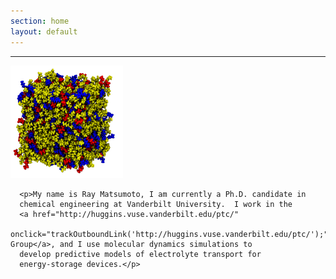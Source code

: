 ```yaml
---
section: home
layout: default
---
```


<div class="home">
 <hr />
 <div style="padding: 0 0 0 0; margin: 0 0 0 0">
  <img src="/images/website-image.png" alt="Ray Matsumoto" class="float: left" width="180" height="180" />

   <div class="entry-summary">

      <p>My name is Ray Matsumoto, I am currently a Ph.D. candidate in
      chemical engineering at Vanderbilt University.  I work in the
      <a href="http://huggins.vuse.vanderbilt.edu/ptc/"
      onclick="trackOutboundLink('http://huggins.vuse.vanderbilt.edu/ptc/');">Cummings Group</a>, and I use molecular dynamics simulations to
      develop predictive models of electrolyte transport for
      energy-storage devices.</p>

  </div>
 </div>
</div>
